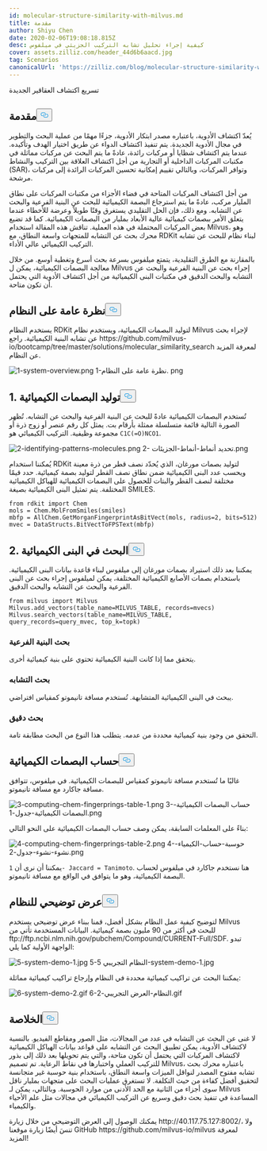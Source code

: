 ```yaml
---
id: molecular-structure-similarity-with-milvus.md
title: مقدمة
author: Shiyu Chen
date: 2020-02-06T19:08:18.815Z
desc: كيفية إجراء تحليل تشابه التركيب الجزيئي في ميلفوس
cover: assets.zilliz.com/header_44d6b6aacd.jpg
tag: Scenarios
canonicalUrl: 'https://zilliz.com/blog/molecular-structure-similarity-with-milvus'
---
```

<custom-h1>تسريع اكتشاف العقاقير الجديدة</custom-h1><h2 id="Introduction" class="common-anchor-header">مقدمة<button data-href="#Introduction" class="anchor-icon" translate="no">
      <svg translate="no"
        aria-hidden="true"
        focusable="false"
        height="20"
        version="1.1"
        viewBox="0 0 16 16"
        width="16"
      >
        <path
          fill="#0092E4"
          fill-rule="evenodd"
          d="M4 9h1v1H4c-1.5 0-3-1.69-3-3.5S2.55 3 4 3h4c1.45 0 3 1.69 3 3.5 0 1.41-.91 2.72-2 3.25V8.59c.58-.45 1-1.27 1-2.09C10 5.22 8.98 4 8 4H4c-.98 0-2 1.22-2 2.5S3 9 4 9zm9-3h-1v1h1c1 0 2 1.22 2 2.5S13.98 12 13 12H9c-.98 0-2-1.22-2-2.5 0-.83.42-1.64 1-2.09V6.25c-1.09.53-2 1.84-2 3.25C6 11.31 7.55 13 9 13h4c1.45 0 3-1.69 3-3.5S14.5 6 13 6z"
        ></path>
      </svg>
    </button></h2><p>يُعدّ اكتشاف الأدوية، باعتباره مصدر ابتكار الأدوية، جزءًا مهمًا من عملية البحث والتطوير في مجال الأدوية الجديدة. يتم تنفيذ اكتشاف الدواء عن طريق اختيار الهدف وتأكيده. عندما يتم اكتشاف شظايا أو مركبات رائدة، عادةً ما يتم البحث عن مركبات مماثلة في مكتبات المركبات الداخلية أو التجارية من أجل اكتشاف العلاقة بين التركيب والنشاط (SAR)، وتوافر المركبات، وبالتالي تقييم إمكانية تحسين المركبات الرائدة إلى مركبات مرشحة.</p>
<p>من أجل اكتشاف المركبات المتاحة في فضاء الأجزاء من مكتبات المركبات على نطاق المليار مركب، عادةً ما يتم استرجاع البصمة الكيميائية للبحث عن البنية الفرعية والبحث عن التشابه. ومع ذلك، فإن الحل التقليدي يستغرق وقتًا طويلاً وعرضة للأخطاء عندما يتعلق الأمر ببصمات كيميائية عالية الأبعاد بمليار من البصمات الكيميائية. كما قد تضيع بعض المركبات المحتملة في هذه العملية. تناقش هذه المقالة استخدام Milvus، وهو محرك بحث عن التشابه للمتجهات واسعة النطاق، مع RDKit لبناء نظام للبحث عن تشابه التركيب الكيميائي عالي الأداء.</p>
<p>بالمقارنة مع الطرق التقليدية، يتمتع ميلفوس بسرعة بحث أسرع وتغطية أوسع. من خلال معالجة البصمات الكيميائية، يمكن ل Milvus إجراء بحث عن البنية الفرعية والبحث عن التشابه والبحث الدقيق في مكتبات البنى الكيميائية من أجل اكتشاف الأدوية التي يحتمل أن تكون متاحة.</p>
<h2 id="System-overview" class="common-anchor-header">نظرة عامة على النظام<button data-href="#System-overview" class="anchor-icon" translate="no">
      <svg translate="no"
        aria-hidden="true"
        focusable="false"
        height="20"
        version="1.1"
        viewBox="0 0 16 16"
        width="16"
      >
        <path
          fill="#0092E4"
          fill-rule="evenodd"
          d="M4 9h1v1H4c-1.5 0-3-1.69-3-3.5S2.55 3 4 3h4c1.45 0 3 1.69 3 3.5 0 1.41-.91 2.72-2 3.25V8.59c.58-.45 1-1.27 1-2.09C10 5.22 8.98 4 8 4H4c-.98 0-2 1.22-2 2.5S3 9 4 9zm9-3h-1v1h1c1 0 2 1.22 2 2.5S13.98 12 13 12H9c-.98 0-2-1.22-2-2.5 0-.83.42-1.64 1-2.09V6.25c-1.09.53-2 1.84-2 3.25C6 11.31 7.55 13 9 13h4c1.45 0 3-1.69 3-3.5S14.5 6 13 6z"
        ></path>
      </svg>
    </button></h2><p>يستخدم النظام RDKit لتوليد البصمات الكيميائية، ويستخدم نظام Milvus لإجراء بحث عن تشابه البنية الكيميائية. راجع https://github.com/milvus-io/bootcamp/tree/master/solutions/molecular_similarity_search لمعرفة المزيد عن النظام.</p>
<p>
  
   <span class="img-wrapper"> <img translate="no" src="https://assets.zilliz.com/1_system_overview_4b7c2de377.png" alt="1-system-overview.png" class="doc-image" id="1-system-overview.png" />
   </span> <span class="img-wrapper"> <span>1-نظرة عامة على النظام. png</span> </span></p>
<h2 id="1-Generating-chemical-fingerprints" class="common-anchor-header">1. توليد البصمات الكيميائية<button data-href="#1-Generating-chemical-fingerprints" class="anchor-icon" translate="no">
      <svg translate="no"
        aria-hidden="true"
        focusable="false"
        height="20"
        version="1.1"
        viewBox="0 0 16 16"
        width="16"
      >
        <path
          fill="#0092E4"
          fill-rule="evenodd"
          d="M4 9h1v1H4c-1.5 0-3-1.69-3-3.5S2.55 3 4 3h4c1.45 0 3 1.69 3 3.5 0 1.41-.91 2.72-2 3.25V8.59c.58-.45 1-1.27 1-2.09C10 5.22 8.98 4 8 4H4c-.98 0-2 1.22-2 2.5S3 9 4 9zm9-3h-1v1h1c1 0 2 1.22 2 2.5S13.98 12 13 12H9c-.98 0-2-1.22-2-2.5 0-.83.42-1.64 1-2.09V6.25c-1.09.53-2 1.84-2 3.25C6 11.31 7.55 13 9 13h4c1.45 0 3-1.69 3-3.5S14.5 6 13 6z"
        ></path>
      </svg>
    </button></h2><p>تُستخدم البصمات الكيميائية عادةً للبحث عن البنية الفرعية والبحث عن التشابه. تُظهر الصورة التالية قائمة متسلسلة ممثلة بأرقام بت. يمثل كل رقم عنصر أو زوج ذرة أو مجموعة وظيفية. التركيب الكيميائي هو <code translate="no">C1C(=O)NCO1</code>.</p>
<p>
  
   <span class="img-wrapper"> <img translate="no" src="https://assets.zilliz.com/2_identifying_patterns_molecules_2aeef349c8.png" alt="2-identifying-patterns-molecules.png" class="doc-image" id="2-identifying-patterns-molecules.png" />
   </span> <span class="img-wrapper"> <span>2- تحديد أنماط-أنماط-الجزيئات.png</span> </span></p>
<p>يُمكننا استخدام RDKit لتوليد بصمات مورغان، الذي يُحدّد نصف قطر من ذرة معينة ويحسب عدد البنى الكيميائية ضمن نطاق نصف القطر لتوليد بصمة كيميائية. حدد قيمًا مختلفة لنصف القطر والبتات للحصول على البصمات الكيميائية للهياكل الكيميائية المختلفة. يتم تمثيل البنى الكيميائية بصيغة SMILES.</p>
<pre><code translate="no">from rdkit import Chem
mols = Chem.MolFromSmiles(smiles)
mbfp = AllChem.GetMorganFingerprintAsBitVect(mols, radius=2, bits=512)
mvec = DataStructs.BitVectToFPSText(mbfp)
</code></pre>
<h2 id="2-Searching-chemical-structures" class="common-anchor-header">2. البحث في البنى الكيميائية<button data-href="#2-Searching-chemical-structures" class="anchor-icon" translate="no">
      <svg translate="no"
        aria-hidden="true"
        focusable="false"
        height="20"
        version="1.1"
        viewBox="0 0 16 16"
        width="16"
      >
        <path
          fill="#0092E4"
          fill-rule="evenodd"
          d="M4 9h1v1H4c-1.5 0-3-1.69-3-3.5S2.55 3 4 3h4c1.45 0 3 1.69 3 3.5 0 1.41-.91 2.72-2 3.25V8.59c.58-.45 1-1.27 1-2.09C10 5.22 8.98 4 8 4H4c-.98 0-2 1.22-2 2.5S3 9 4 9zm9-3h-1v1h1c1 0 2 1.22 2 2.5S13.98 12 13 12H9c-.98 0-2-1.22-2-2.5 0-.83.42-1.64 1-2.09V6.25c-1.09.53-2 1.84-2 3.25C6 11.31 7.55 13 9 13h4c1.45 0 3-1.69 3-3.5S14.5 6 13 6z"
        ></path>
      </svg>
    </button></h2><p>يمكننا بعد ذلك استيراد بصمات مورغان إلى ميلفوس لبناء قاعدة بيانات البنى الكيميائية. باستخدام بصمات الأصابع الكيميائية المختلفة، يمكن لميلفوس إجراء بحث عن البنى الفرعية والبحث عن التشابه والبحث الدقيق.</p>
<pre><code translate="no">from milvus import Milvus
Milvus.add_vectors(table_name=MILVUS_TABLE, records=mvecs)
Milvus.search_vectors(table_name=MILVUS_TABLE, query_records=query_mvec, top_k=topk)
</code></pre>
<h3 id="Substructure-search" class="common-anchor-header">بحث البنية الفرعية</h3><p>يتحقق مما إذا كانت البنية الكيميائية تحتوي على بنية كيميائية أخرى.</p>
<h3 id="Similarity-search" class="common-anchor-header">بحث التشابه</h3><p>يبحث في البنى الكيميائية المتشابهة. تُستخدم مسافة تانيموتو كمقياس افتراضي.</p>
<h3 id="Exact-search" class="common-anchor-header">بحث دقيق</h3><p>التحقق من وجود بنية كيميائية محددة من عدمه. يتطلب هذا النوع من البحث مطابقة تامة.</p>
<h2 id="Computing-chemical-fingerprints" class="common-anchor-header">حساب البصمات الكيميائية<button data-href="#Computing-chemical-fingerprints" class="anchor-icon" translate="no">
      <svg translate="no"
        aria-hidden="true"
        focusable="false"
        height="20"
        version="1.1"
        viewBox="0 0 16 16"
        width="16"
      >
        <path
          fill="#0092E4"
          fill-rule="evenodd"
          d="M4 9h1v1H4c-1.5 0-3-1.69-3-3.5S2.55 3 4 3h4c1.45 0 3 1.69 3 3.5 0 1.41-.91 2.72-2 3.25V8.59c.58-.45 1-1.27 1-2.09C10 5.22 8.98 4 8 4H4c-.98 0-2 1.22-2 2.5S3 9 4 9zm9-3h-1v1h1c1 0 2 1.22 2 2.5S13.98 12 13 12H9c-.98 0-2-1.22-2-2.5 0-.83.42-1.64 1-2.09V6.25c-1.09.53-2 1.84-2 3.25C6 11.31 7.55 13 9 13h4c1.45 0 3-1.69 3-3.5S14.5 6 13 6z"
        ></path>
      </svg>
    </button></h2><p>غالبًا ما تُستخدم مسافة تانيموتو كمقياس للبصمات الكيميائية. في ميلفوس، تتوافق مسافة جاكارد مع مسافة تانيموتو.</p>
<p>
  
   <span class="img-wrapper"> <img translate="no" src="https://assets.zilliz.com/3_computing_chem_fingerprings_table_1_3814744fce.png" alt="3-computing-chem-fingerprings-table-1.png" class="doc-image" id="3-computing-chem-fingerprings-table-1.png" />
   </span> <span class="img-wrapper"> <span>3-حساب البصمات الكيميائية-البصمات الكيميائية-جدول-1.png</span> </span></p>
<p>بناءً على المعلمات السابقة، يمكن وصف حساب البصمات الكيميائية على النحو التالي:</p>
<p>
  
   <span class="img-wrapper"> <img translate="no" src="https://assets.zilliz.com/4_computing_chem_fingerprings_table_2_7d16075836.png" alt="4-computing-chem-fingerprings-table-2.png" class="doc-image" id="4-computing-chem-fingerprings-table-2.png" />
   </span> <span class="img-wrapper"> <span>4-حوسبة-حساب-الكيمياء-نشوء-نشوء-جدول-2.png</span> </span></p>
<p>يمكننا أن نرى أن <code translate="no">1- Jaccard = Tanimoto</code>. هنا نستخدم جاكارد في ميلفوس لحساب البصمة الكيميائية، وهو ما يتوافق في الواقع مع مسافة تانيموتو.</p>
<h2 id="System-demo" class="common-anchor-header">عرض توضيحي للنظام<button data-href="#System-demo" class="anchor-icon" translate="no">
      <svg translate="no"
        aria-hidden="true"
        focusable="false"
        height="20"
        version="1.1"
        viewBox="0 0 16 16"
        width="16"
      >
        <path
          fill="#0092E4"
          fill-rule="evenodd"
          d="M4 9h1v1H4c-1.5 0-3-1.69-3-3.5S2.55 3 4 3h4c1.45 0 3 1.69 3 3.5 0 1.41-.91 2.72-2 3.25V8.59c.58-.45 1-1.27 1-2.09C10 5.22 8.98 4 8 4H4c-.98 0-2 1.22-2 2.5S3 9 4 9zm9-3h-1v1h1c1 0 2 1.22 2 2.5S13.98 12 13 12H9c-.98 0-2-1.22-2-2.5 0-.83.42-1.64 1-2.09V6.25c-1.09.53-2 1.84-2 3.25C6 11.31 7.55 13 9 13h4c1.45 0 3-1.69 3-3.5S14.5 6 13 6z"
        ></path>
      </svg>
    </button></h2><p>لتوضيح كيفية عمل النظام بشكل أفضل، قمنا ببناء عرض توضيحي يستخدم Milvus للبحث في أكثر من 90 مليون بصمة كيميائية. البيانات المستخدمة تأتي من ftp://ftp.ncbi.nlm.nih.gov/pubchem/Compound/CURRENT-Full/SDF. تبدو الواجهة الأولية كما يلي:</p>
<p>
  
   <span class="img-wrapper"> <img translate="no" src="https://assets.zilliz.com/5_system_demo_1_46c6e6cd96.jpg" alt="5-system-demo-1.jpg" class="doc-image" id="5-system-demo-1.jpg" />
   </span> <span class="img-wrapper"> <span>5-النظام التجريبي 5-system-demo-1.jpg</span> </span></p>
<p>يمكننا البحث عن تراكيب كيميائية محددة في النظام وإرجاع تراكيب كيميائية مماثلة:</p>
<p>
  
   <span class="img-wrapper"> <img translate="no" src="https://assets.zilliz.com/6_system_demo_2_19d6cd8f92.gif" alt="6-system-demo-2.gif" class="doc-image" id="6-system-demo-2.gif" />
   </span> <span class="img-wrapper"> <span>6-النظام-العرض التجريبي-2.gif</span> </span></p>
<h2 id="Conclusion" class="common-anchor-header">الخلاصة<button data-href="#Conclusion" class="anchor-icon" translate="no">
      <svg translate="no"
        aria-hidden="true"
        focusable="false"
        height="20"
        version="1.1"
        viewBox="0 0 16 16"
        width="16"
      >
        <path
          fill="#0092E4"
          fill-rule="evenodd"
          d="M4 9h1v1H4c-1.5 0-3-1.69-3-3.5S2.55 3 4 3h4c1.45 0 3 1.69 3 3.5 0 1.41-.91 2.72-2 3.25V8.59c.58-.45 1-1.27 1-2.09C10 5.22 8.98 4 8 4H4c-.98 0-2 1.22-2 2.5S3 9 4 9zm9-3h-1v1h1c1 0 2 1.22 2 2.5S13.98 12 13 12H9c-.98 0-2-1.22-2-2.5 0-.83.42-1.64 1-2.09V6.25c-1.09.53-2 1.84-2 3.25C6 11.31 7.55 13 9 13h4c1.45 0 3-1.69 3-3.5S14.5 6 13 6z"
        ></path>
      </svg>
    </button></h2><p>لا غنى عن البحث عن التشابه في عدد من المجالات، مثل الصور ومقاطع الفيديو. بالنسبة لاكتشاف الأدوية، يمكن تطبيق البحث عن التشابه على قواعد بيانات الهياكل الكيميائية لاكتشاف المركبات التي يحتمل أن تكون متاحة، والتي يتم تحويلها بعد ذلك إلى بذور للتركيب العملي واختبارها في نقاط الرعاية. تم تصميم Milvus، باعتباره محرك بحث تشابه مفتوح المصدر لنواقل الميزات واسعة النطاق، باستخدام بنية حوسبة غير متجانسة لتحقيق أفضل كفاءة من حيث التكلفة. لا تستغرق عمليات البحث على متجهات بمليار ناقل سوى أجزاء من الثانية مع الحد الأدنى من موارد الحوسبة. وبالتالي، يمكن لـ Milvus المساعدة في تنفيذ بحث دقيق وسريع عن التركيب الكيميائي في مجالات مثل علم الأحياء والكيمياء.</p>
<p>يمكنك الوصول إلى العرض التوضيحي من خلال زيارة http://40.117.75.127:8002/، ولا تنسَ أيضًا زيارة موقعنا GitHub https://github.com/milvus-io/milvus لمعرفة المزيد!</p>
